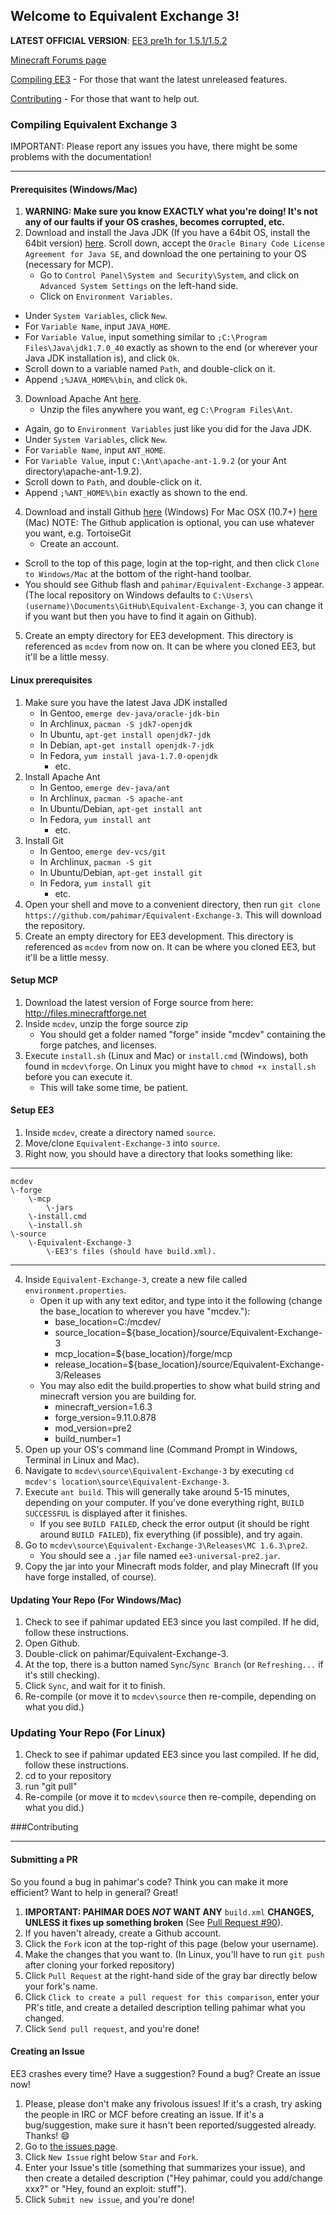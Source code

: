 ## Welcome to Equivalent Exchange 3!
**LATEST OFFICIAL VERSION**:  [EE3 pre1h for 1.5.1/1.5.2](http://adf.ly/PdBNy)

[Minecraft Forums page](http://www.minecraftforum.net/topic/1540010-equivalent-exchange-3)

[Compiling EE3](https://github.com/pahimar/Equivalent-Exchange-3#compiling-equivalent-exchange-3) - For those that want the latest unreleased features.

[Contributing](https://github.com/pahimar/Equivalent-Exchange-3#contributing) - For those that want to help out.

### Compiling Equivalent Exchange 3
IMPORTANT: Please report any issues you have, there might be some problems with the documentation!
***
#### Prerequisites (Windows/Mac)
1. **WARNING:  Make sure you know EXACTLY what you're doing!  It's not any of our faults if your OS crashes, becomes corrupted, etc.**
2. Download and install the Java JDK (If you have a 64bit OS, install the 64bit version) [here](http://www.oracle.com/technetwork/java/javase/downloads/jdk7-downloads-1880260.html).  Scroll down, accept the `Oracle Binary Code License Agreement for Java SE`, and download the one pertaining to your OS (necessary for MCP).
	* Go to `Control Panel\System and Security\System`, and click on `Advanced System Settings` on the left-hand side.
	* Click on `Environment Variables`.
  * Under `System Variables`, click `New`.
  * For `Variable Name`, input `JAVA_HOME`.
  * For `Variable Value`, input something similar to `;C:\Program Files\Java\jdk1.7.0_40` exactly as shown to the end (or wherever your Java JDK installation is), and click `Ok`.
  * Scroll down to a variable named `Path`, and double-click on it.
  * Append `;%JAVA_HOME%\bin`, and click `Ok`.
3. Download Apache Ant [here](http://ant.apache.org).
	* Unzip the files anywhere you want, eg `C:\Program Files\Ant`.
  * Again, go to `Environment Variables` just like you did for the Java JDK.
  * Under `System Variables`, click `New`.
  * For `Variable Name`, input `ANT_HOME`.
  * For `Variable Value`, input `C:\Ant\apache-ant-1.9.2` (or your Ant directory\apache-ant-1.9.2).
  * Scroll down to `Path`, and double-click on it.
  * Append `;%ANT_HOME%\bin` exactly as shown to the end.
4. Download and install Github [here](http://windows.github.com/) (Windows) For Mac OSX (10.7+) [here](http://mac.github.com/) (Mac) NOTE: The Github application is optional, you can use whatever you want, e.g. TortoiseGit
	* Create an account.
  * Scroll to the top of this page, login at the top-right, and then click `Clone to Windows/Mac` at the bottom of the right-hand toolbar.
  * You should see Github flash and `pahimar/Equivalent-Exchange-3` appear.  (The local repository on Windows defaults to `C:\Users\(username)\Documents\GitHub\Equivalent-Exchange-3`, you can change it if you want but then you have to find it again on Github).
5. Create an empty directory for EE3 development.  This directory is referenced as `mcdev` from now on.  It can be where you cloned EE3, but it'll be a little messy.

#### Linux prerequisites
1. Make sure you have the latest Java JDK installed
	* In Gentoo, `emerge dev-java/oracle-jdk-bin`
	* In Archlinux, `pacman -S jdk7-openjdk`
	* In Ubuntu, `apt-get install openjdk7-jdk`
	* In Debian, `apt-get install openjdk-7-jdk`
	* In Fedora, `yum install java-1.7.0-openjdk`
		* etc.
2. Install Apache Ant
	* In Gentoo, `emerge dev-java/ant`
	* In Archlinux, `pacman -S apache-ant`
	* In Ubuntu/Debian, `apt-get install ant`
	* In Fedora, `yum install ant`
		* etc.
3. Install Git
	* In Gentoo, `emerge dev-vcs/git`
	* In Archlinux, `pacman -S git`
	* In Ubuntu/Debian, `apt-get install git`
	* In Fedora, `yum install git`
		* etc.
4. Open your shell and move to a convenient directory, then run `git clone https://github.com/pahimar/Equivalent-Exchange-3`.  This will download the repository.
5. Create an empty directory for EE3 development.  This directory is referenced as `mcdev` from now on.  It can be where you cloned EE3, but it'll be a little messy.

#### Setup MCP
1. Download the latest version of Forge source from here: http://files.minecraftforge.net
2. Inside `mcdev`, unzip the forge source zip
	* You should get a folder named "forge" inside "mcdev" containing the forge patches, and licenses.
4. Execute `install.sh` (Linux and Mac) or `install.cmd` (Windows), both found in `mcdev\forge`. On Linux you might have to `chmod +x install.sh` before you can execute it.
	* This will take some time, be patient.

#### Setup EE3
1. Inside `mcdev`, create a directory named `source`.
2. Move/clone `Equivalent-Exchange-3` into `source`.
3. Right now, you should have a directory that looks something like:

***

	mcdev
	\-forge
		\-mcp
			\-jars
		\-install.cmd
		\-install.sh
	\-source
		\-Equivalent-Exchange-3
			\-EE3's files (should have build.xml).
***

4. Inside `Equivalent-Exchange-3`, create a new file called `environment.properties`.
	* Open it up with any text editor, and type into it the following (change the base_location to wherever you have "mcdev."):
 		* base_location=C:/mcdev/
 		* source_location=${base_location}/source/Equivalent-Exchange-3
 		* mcp_location=${base_location}/forge/mcp
 		* release_location=${base_location}/source/Equivalent-Exchange-3/Releases
 	* You may also edit the build.properties to show what build string and minecraft version you are building for.
 		* minecraft_version=1.6.3
 		* forge_version=9.11.0.878
 		* mod_version=pre2
 		* build_number=1
5. Open up your OS's command line (Command Prompt in Windows, Terminal in Linux and Mac).
6. Navigate to `mcdev\source\Equivalent-Exchange-3` by executing `cd mcdev's location\source\Equivalent-Exchange-3`.
7. Execute `ant build`. This will generally take around 5-15 minutes, depending on your computer.  If you've done everything right, `BUILD SUCCESSFUL` is displayed after it finishes.
	* If you see `BUILD FAILED`, check the error output (it should be right around `BUILD FAILED`), fix everything (if possible), and try again.
8. Go to `mcdev\source\Equivalent-Exchange-3\Releases\MC 1.6.3\pre2`.
	*  You should see a `.jar` file named `ee3-universal-pre2.jar`.
9. Copy the jar into your Minecraft mods folder, and play Minecraft (If you have forge installed, of course).

#### Updating Your Repo (For Windows/Mac)
1. Check to see if pahimar updated EE3 since you last compiled.  If he did, follow these instructions.
2. Open Github.
3. Double-click on pahimar/Equivalent-Exchange-3.
4. At the top, there is a button named `Sync`/`Sync Branch` (or `Refreshing...` if it's still checking).
5. Click `Sync`, and wait for it to finish.
6. Re-compile (or move it to `mcdev\source` then re-compile, depending on what you did.)

### Updating Your Repo (For Linux)
1. Check to see if pahimar updated EE3 since you last compiled.  If he did, follow these instructions.
2. cd to your repository
3. run "git pull"
4. Re-compile (or move it to `mcdev\source` then re-compile, depending on what you did.)

###Contributing
***
#### Submitting a PR
So you found a bug in pahimar's code?  Think you can make it more efficient?  Want to help in general?  Great!

1. **IMPORTANT:  PAHIMAR DOES *NOT* WANT ANY** `build.xml` **CHANGES, UNLESS it fixes up something broken** (See [Pull Request #90](https://github.com/pahimar/Equivalent-Exchange-3/pull/90)).
2. If you haven't already, create a Github account.
3. Click the `Fork` icon at the top-right of this page (below your username).
4. Make the changes that you want to. (In Linux, you'll have to run `git push` after cloning your forked repository)
5. Click `Pull Request` at the right-hand side of the gray bar directly below your fork's name.
6. Click `Click to create a pull request for this comparison`, enter your PR's title, and create a detailed description telling pahimar what you changed.
7. Click `Send pull request`, and you're done!

#### Creating an Issue
EE3 crashes every time?  Have a suggestion?  Found a bug?  Create an issue now!

1. Please, please don't make any frivolous issues!  If it's a crash, try asking the people in IRC or MCF before creating an issue.  If it's a bug/suggestion, make sure it hasn't been reported/suggested already.  Thanks! :smile:
2. Go to [the issues page](http://github.com/pahimar/Equivalent-Exchange-3/issues).
3. Click `New Issue` right below `Star` and `Fork`.
4. Enter your Issue's title (something that summarizes your issue), and then create a detailed description ("Hey pahimar, could you add/change xxx?" or "Hey, found an exploit:  stuff").
5. Click `Submit new issue`, and you're done!
